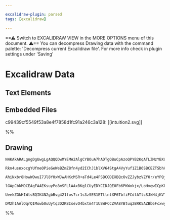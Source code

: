 ```yaml
---

excalidraw-plugin: parsed
tags: [excalidraw]

---
```

==⚠  Switch to EXCALIDRAW VIEW in the MORE OPTIONS menu of this document. ⚠== You can decompress Drawing data with the command palette: 'Decompress current Excalidraw file'. For more info check in plugin settings under 'Saving'


# Excalidraw Data

## Text Elements
## Embedded Files
c99439cf5549f53a8e4f7858d1fc91a246c3a128: [[intuition2.svg]]

%%
## Drawing
```compressed-json
N4KAkARALgngDgUwgLgAQQQDwMYEMA2AlgCYBOuA7hADTgQBuCpAzoQPYB2KqATLZMzYBXUtiRoIACyhQ4zZAHoFAc0JRJQgEYA6bGwC2CgF7N6hbEcK4OCtptbErHALRY8RMpWdx8Q1TdIEfARcZgRmBShcZQUebQBObR4aOiCEfQQOKGZuAG1wMFAwYogSbggAeQANADEAVgApAEkmgCUU4shYRHLCfWikfhLMbmc6gDYAFiSABniAZhn5gHYA

Rkn4usnxocgYUfmeOPieGeWeBZmZ8fn4yd2IChJ1blXV64StgA4VyYuf1Z1B6SBCEZTSbhHRLzeY/eZ1LabcZ1M4PazKYLcGYPZhQUhsADWCAAwmx8GxSOU8dZmHBcIEsh0SppcNgCcp8UIOMRSeTKRJqRxafTMlAmZAAGaEfD4ADKsExEkkrI0gXFEFx+KJAHVnpJXji8YSEPKYIr0IIPOrOeCOOEcmhVg82HTsGp9o6rg9Ody7cwHagOEIZTiE

AhiNxbr8HowWOwuI7Jl8Y0xWJwAHKcMSR+aTd4Le4FSBCODEXBQcOvZZJybzVZfOr/eYPQjMAAiaQrEbQEoIYQeHOEcCaxADuQAug9NMJuQBRYIZLJjydFiBEDgE7hBkOr8lsys9vsIB5S4Ij8rYeJ3W7YCUIjZ3+a4L4ISYS5YNr7EVYSy+rXA8Ns2BPqsPBfOqzDuOIqD5J0YBOkW8FFiunSlNyWDlLgMwQAUAC+4AoRAuBwHA8rltBRRdCCGT

lGWpCbkMDCEAgFAAEKsuyPo8mSFLlAAxBKglCUyEDYCIDJQE0Fb6PKWokjx/LoHxqwICpKkiWJpASVJ6TsWyg5ctxfJUuQQp0hJGniaKOn6DU0pygq0EamSZSMZp2nSbJxq6sQLxoHwBSiVZWQ2V5RKmuazlWm5wWSdJrTCLa9oGoF7nWdJFSuu6rxeqlsU2TUnBQDUuD6NKHqoECeVael6SFVksqEEY0GnDFNUhdJAAqWBQAAgkQygJugwQSmKb

UeekZGkH1WlsBQIK4N2gbBvg421fos7cr1s3zSES1ETtlntXF6TbfiFCdfATlcSJkH4jKVTcHUyzzNoMJbHU8SgS9jaMXdZL4AAmtwkxJtoNxvGsyyfdDPDzDsgVGGwBjcJRkD0AQQjQas2j5ssSx4WtHXpAlhl+gGEA3YxHIkI1zWQtigU08Q8oIHAT3U6QJAALJsMQCCbbgmjBEtvb4P2TNc0ZvFoGjECsWS+2kMoLIABQ8KsyzULwmvaxrWuo

DM2h1AAlOqrQIMowb0uUytq3D2K8IsevO4bxtm4T1USWFCCZVA8YBtuq2BRK5AZBb6Fcxwyio6umRCyL3B4ljDzYEQ7NoMnx6rhwpXQVnzpCFA6756QWOeyUdgAFYINg2SyrncC8/zgvCweqBixLJSsv7jCdcj+Cx6h3ROWEwR1/G6pibiBiXT0aBBw8e5EqLR5L6EfUT33A9biteHgLh/AQKe4So/huFAA=
```
%%